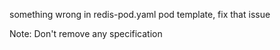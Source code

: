 something wrong in redis-pod.yaml pod template, fix that issue

Note: Don't remove any specification